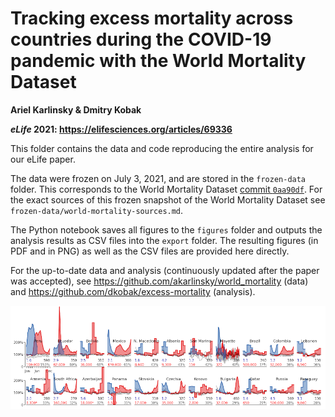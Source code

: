 # Tracking excess mortality across countries during the COVID-19 pandemic with the World Mortality Dataset

**Ariel Karlinsky & Dmitry Kobak**

***eLife* 2021: https://elifesciences.org/articles/69336**

This folder contains the data and code reproducing the entire analysis for our eLife paper. 

The data were frozen on July 3, 2021, and are stored in the `frozen-data` folder. This corresponds to the World Mortality Dataset [commit `0aa90df`](https://github.com/akarlinsky/world_mortality/tree/0aa90dff37a43796ae763fa253e0262d22208ed7). For the exact sources of this frozen snapshot of the World Mortality Dataset see `frozen-data/world-mortality-sources.md`. 

The Python notebook saves all figures to the `figures` folder and outputs the analysis results as CSV files into the `export` folder. The resulting figures (in PDF and in PNG) as well as the CSV files are provided here directly.

For the up-to-date data and analysis (continuously updated after the paper was accepted), see https://github.com/akarlinsky/world_mortality (data) and https://github.com/dkobak/excess-mortality (analysis).

![excess mortality](cover.png)
